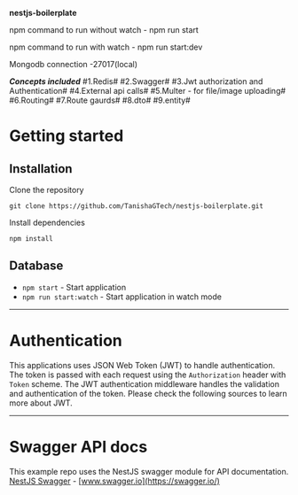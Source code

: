 **nestjs-boilerplate**


npm command to run without watch - npm run start

npm command to run with watch - npm run start:dev

Mongodb connection -27017(local)

***Concepts included***
#1.Redis#
#2.Swagger#
#3.Jwt authorization and Authentication#
#4.External api calls#
#5.Multer - for file/image uploading#
#6.Routing#
#7.Route gaurds#
#8.dto#
#9.entity#


# Getting started

## Installation

Clone the repository

    git clone https://github.com/TanishaGTech/nestjs-boilerplate.git

Install dependencies
    
    npm install

## Database


- `npm start` - Start application
- `npm run start:watch` - Start application in watch mode
----------
# Authentication
 
This applications uses JSON Web Token (JWT) to handle authentication. The token is passed with each request using the `Authorization` header with `Token` scheme. The JWT authentication middleware handles the validation and authentication of the token. Please check the following sources to learn more about JWT.

----------
 
# Swagger API docs

This example repo uses the NestJS swagger module for API documentation. [NestJS Swagger](https://github.com/nestjs/swagger) - [www.swagger.io](https://swagger.io/)        